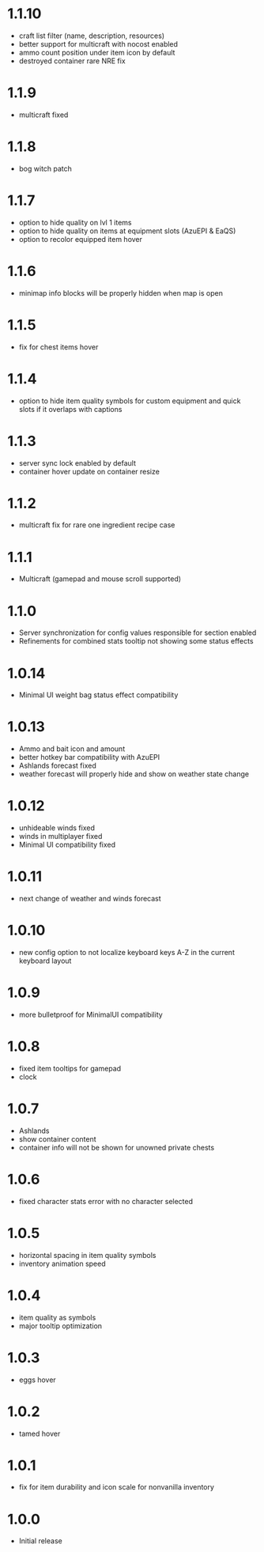 # 1.1.10
* craft list filter (name, description, resources)
* better support for multicraft with nocost enabled
* ammo count position under item icon by default
* destroyed container rare NRE fix

# 1.1.9
* multicraft fixed

# 1.1.8
* bog witch patch

# 1.1.7
* option to hide quality on lvl 1 items
* option to hide quality on items at equipment slots (AzuEPI & EaQS)
* option to recolor equipped item hover

# 1.1.6
* minimap info blocks will be properly hidden when map is open

# 1.1.5
* fix for chest items hover

# 1.1.4
* option to hide item quality symbols for custom equipment and quick slots if it overlaps with captions

# 1.1.3
* server sync lock enabled by default
* container hover update on container resize

# 1.1.2
* multicraft fix for rare one ingredient recipe case

# 1.1.1
* Multicraft (gamepad and mouse scroll supported)

# 1.1.0
* Server synchronization for config values responsible for section enabled
* Refinements for combined stats tooltip not showing some status effects

# 1.0.14
* Minimal UI weight bag status effect compatibility

# 1.0.13
* Ammo and bait icon and amount
* better hotkey bar compatibility with AzuEPI
* Ashlands forecast fixed
* weather forecast will properly hide and show on weather state change

# 1.0.12
* unhideable winds fixed
* winds in multiplayer fixed
* Minimal UI compatibility fixed

# 1.0.11
* next change of weather and winds forecast

# 1.0.10
* new config option to not localize keyboard keys A-Z in the current keyboard layout

# 1.0.9
* more bulletproof for MinimalUI compatibility

# 1.0.8
* fixed item tooltips for gamepad
* clock

# 1.0.7
* Ashlands
* show container content
* container info will not be shown for unowned private chests

# 1.0.6
* fixed character stats error with no character selected

# 1.0.5
* horizontal spacing in item quality symbols
* inventory animation speed

# 1.0.4
* item quality as symbols
* major tooltip optimization

# 1.0.3
* eggs hover

# 1.0.2
* tamed hover

# 1.0.1
* fix for item durability and icon scale for nonvanilla inventory

# 1.0.0
* Initial release